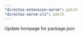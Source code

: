 ```yaml
---
"directus-extension-serve": patch
"directus-serve-cli": patch
---
```


Update hompage for package.json
